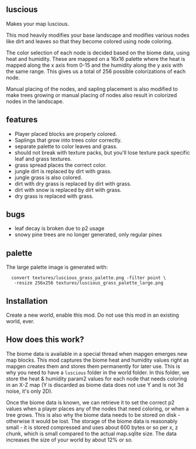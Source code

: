 
## luscious

Makes your map luscious.

This mod heavily modifies your base landscape and modifies various
nodes like dirt and leaves so that they become colored using node
coloring.

The color selection of each node is decided based on the biome data,
using heat and humidity. These are mapped on a 16x16 palette where
the heat is mapped along the x axis from 0-15 and the humidity along
the y axis with the same range. This gives us a total of 256 possible
colorizations of each node.

Manual placing of the nodes, and sapling placement is also modified to
make trees growing or manual placing of nodes also result in colorized
nodes in the landscape.

## features

- Player placed blocks are properly colored.
- Saplings that grow into trees color correctly.
- separate palette to color leaves and grass.
- should not break with texture packs, but you'll lose texture
  pack specific leaf and grass textures.
- grass spread places the correct color.
- jungle dirt is replaced by dirt with grass.
- jungle grass is also colored.
- dirt with dry grass is replaced by dirt with grass.
- dirt with snow is replaced by dirt with grass.
- dry grass is replaced with grass.

## bugs

- leaf decay is broken due to p2 usage
- snowy pine trees are no longer generated, only regular pines

## palette

The large palette image is generated with:

```
  convert textures/luscious_grass_palette.png -filter point \
   -resize 256x256 textures/luscious_grass_palette_large.png
```

## Installation

Create a new world, enable this mod. Do not use this mod in an existing
world, ever.

## How does this work?

The biome data is available in a special thread when mapgen emerges
new map blocks. This mod captures the biome heat and humidity values
right as mapgen creates them and stores them permanently for later
use. This is why you need to have a `luscious` folder in the world
folder. In this folder, we store the heat & humidity param2 values
for each node that needs coloring in an X-Z map (Y is discarded as
biome data does not use Y and is not 3d noise, it's only 2D).

Once the biome data is known, we can retrieve it to set the correct
p2 values when a player places any of the nodes that need coloring, or
when a tree grows. This is also why the biome data needs to be stored
on disk - otherwise it would be lost. The storage of the biome data
is reasonably small - it is stored compressed and uses about 600 bytes
or so per x, z chunk, which is small compared to the actual map.sqlite
size. The data increases the size of your world by about 12% or so.
